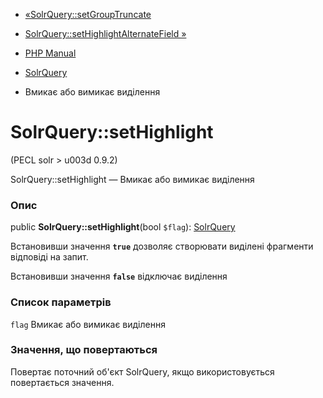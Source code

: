 - [«SolrQuery::setGroupTruncate](solrquery.setgrouptruncate.md)
- [SolrQuery::setHighlightAlternateField
»](solrquery.sethighlightalternatefield.md)

- [PHP Manual](index.md)
- [SolrQuery](class.solrquery.md)
- Вмикає або вимикає виділення

# SolrQuery::setHighlight

(PECL solr \> u003d 0.9.2)

SolrQuery::setHighlight — Вмикає або вимикає виділення

### Опис

public **SolrQuery::setHighlight**(bool `$flag`):
[SolrQuery](class.solrquery.md)

Встановивши значення **`true`** дозволяє створювати виділені фрагменти
відповіді на запит.

Встановивши значення **`false`** відключає виділення

### Список параметрів

`flag`
Вмикає або вимикає виділення

### Значення, що повертаються

Повертає поточний об'єкт SolrQuery, якщо використовується повертається
значення.
